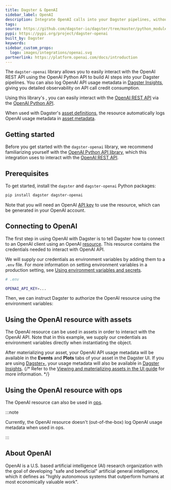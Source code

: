 ```yaml
---
title: Dagster & OpenAI
sidebar_label: OpenAI
description: Integrate OpenAI calls into your Dagster pipelines, without breaking the bank.
tags:
source: https://github.com/dagster-io/dagster/tree/master/python_modules/libraries/dagster-openai
pypi: https://pypi.org/project/dagster-openai
built_by: Dagster
keywords:
sidebar_custom_props:
  logo: images/integrations/openai.svg
partnerlink: https://platform.openai.com/docs/introduction
---
```


The `dagster-openai` library allows you to easily interact with the OpenAI REST API using the OpenAI Python API to build AI steps into your Dagster pipelines. You can also log OpenAI API usage metadata in [Dagster Insights](/dagster-plus/features/insights), giving you detailed observability on API call credit consumption.

Using this library's <PyObject section="libraries" module="dagster_openai" object="OpenAIResource" />, you can easily interact with the [OpenAI REST API](https://platform.openai.com/docs/introduction) via the [OpenAI Python API](https://github.com/openai/openai-python).

When used with Dagster's [asset definitions](/guides/build/assets/defining-assets), the resource automatically logs OpenAI usage metadata in [asset metadata](/guides/build/assets/metadata-and-tags/).

## Getting started

Before you get started with the `dagster-openai` library, we recommend familiarizing yourself with the [OpenAI Python API library](https://github.com/openai/openai-python), which this integration uses to interact with the [OpenAI REST API](https://platform.openai.com/docs/introduction).

## Prerequisites

To get started, install the `dagster` and `dagster-openai` Python packages:

```bash
pip install dagster dagster-openai
```

Note that you will need an OpenAI [API key](https://platform.openai.com/api-keys) to use the resource, which can be generated in your OpenAI account.

## Connecting to OpenAI

The first step in using OpenAI with Dagster is to tell Dagster how to connect to an OpenAI client using an OpenAI [resource](/guides/build/external-resources/). This resource contains the credentials needed to interact with OpenAI API.

We will supply our credentials as environment variables by adding them to a `.env` file. For more information on setting environment variables in a production setting, see [Using environment variables and secrets](/guides/deploy/using-environment-variables-and-secrets).

```bash
# .env

OPENAI_API_KEY=...
```

Then, we can instruct Dagster to authorize the OpenAI resource using the environment variables:

<CodeExample
  path="docs_snippets/docs_snippets/integrations/openai/resource.py"
  startAfter="start_example"
  endBefore="end_example"
/>

## Using the OpenAI resource with assets

The OpenAI resource can be used in assets in order to interact with the OpenAI API. Note that in this example, we supply our credentials as environment variables directly when instantiating the <PyObject section="definitions" module="dagster" object="Definitions" /> object.

<CodeExample
  path="docs_snippets/docs_snippets/integrations/openai/assets.py"
  startAfter="start_example"
  endBefore="end_example"
/>

After materializing your asset, your OpenAI API usage metadata will be available in the **Events** and **Plots** tabs of your asset in the Dagster UI. If you are using [Dagster+](/dagster-plus), your usage metadata will also be available in [Dagster Insights](/dagster-plus/features/insights). {/* Refer to the [Viewing and materializing assets in the UI guide](https://docs.dagster.io/guides/build/assets/defining-assets#viewing-and-materializing-assets-in-the-ui) for more information. */}

## Using the OpenAI resource with ops

The OpenAI resource can also be used in [ops](/guides/build/ops/).

:::note

Currently, the OpenAI resource doesn't (out-of-the-box) log OpenAI usage metadata when used in ops.

:::

<CodeExample
  startAfter="start_example"
  endBefore="end_example"
  path="docs_snippets/docs_snippets/integrations/openai/ops.py"
/>

## About OpenAI

OpenAI is a U.S. based artificial intelligence (AI) research organization with the goal of developing "safe and beneficial" artificial general intelligence, which it defines as "highly autonomous systems that outperform humans at most economically valuable work".
